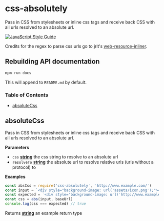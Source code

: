 # css-absolutely

Pass in CSS from stylesheets or inline css tags and receive back CSS with all urls resolved to an absolute url.

[![JavaScript Style Guide](https://cdn.rawgit.com/standard/standard/master/badge.svg)](https://github.com/standard/standard)

Credits for the regex to parse css urls go to jrit's [web-resource-inliner](https://github.com/jrit/web-resource-inliner).

## Rebuilding API documentation

```bash
npm run docs
```

This will append to `README.md` by default.

<!-- Generated by documentation.js. Update this documentation by updating the source code. -->

### Table of Contents

-   [absoluteCss](#absolutecss)

## absoluteCss

Pass in CSS from stylesheets or inline css tags and receive back CSS with all urls resolved to an absolute url.

**Parameters**

-   `css` **[string](https://developer.mozilla.org/en-US/docs/Web/JavaScript/Reference/Global_Objects/String)** the css string to resolve to an absolute url
-   `resolveTo` **[string](https://developer.mozilla.org/en-US/docs/Web/JavaScript/Reference/Global_Objects/String)** the absolute url to resolve relative urls (urls without a protocol) to

**Examples**

```javascript
const absCss = require('css-absolutely', 'http://www.example.com/')
const input = `<div style="background-image: url('assets/icon.png');"></div>`
const expected = `<div style="background-image: url('http://www.example.com/assets/icon.png');"></div>`
const css = abs(input, baseUrl)
console.log(css === expected) // true
```

Returns **[string](https://developer.mozilla.org/en-US/docs/Web/JavaScript/Reference/Global_Objects/String)** an example return type
